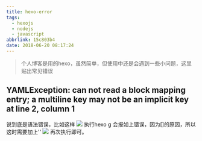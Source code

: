```yaml
---
title: hexo-error
tags:
  - hexojs
  - nodejs
  - javascript
abbrlink: 15c803b4
date: 2018-06-20 08:17:24
---
```

> 个人博客是用的hexo，虽然简单，但使用中还是会遇到一些小问题，这里贴出常见错误

## YAMLException: can not read a block mapping entry; a multiline key may not be an implicit key at line 2, column 1
说到底是语法错误，比如这样
![](http://or0g12e5e.bkt.clouddn.com/2018-06-20-121857.png)
执行hexo g 会报如上错误，因为[]的原因，所以这时需要加上''
![](http://or0g12e5e.bkt.clouddn.com/2018-06-20-121958.png)
再次执行即可。

